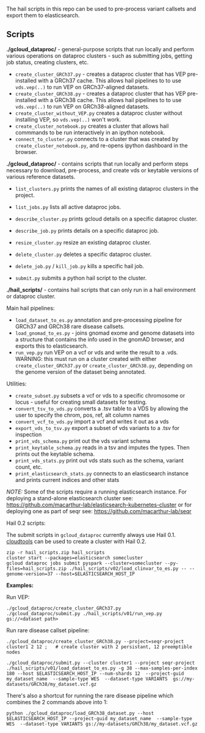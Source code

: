 The hail scripts in this repo can be used to pre-process variant callsets and export them to elasticsearch. 

Scripts
-------

**./gcloud_dataproc/** - general-purpose scripts that run locally and perform various operations on dataproc clusters - such as
submitting jobs, getting job status, creating clusters, etc.

* `create_cluster_GRCh37.py` - creates a dataproc cluster that has VEP pre-installed with a GRCh37 cache. This allows hail pipelines to to use `vds.vep(..)` to run VEP on GRCh37-aligned datasets. 
* `create_cluster_GRCh38.py` - creates a dataproc cluster that has VEP pre-installed with a GRCh38 cache. This allows hail pipelines to to use `vds.vep(..)` to run VEP on GRCh38-aligned datasets. 
* `create_cluster_without_VEP.py` creates a dataproc cluster without installing VEP, so `vds.vep(..)` won't work. 
* `create_cluster_notebook.py` creates a cluster that allows hail commmands to be run interactively in an ipython notebook. 
* `connect_to_cluster.py` connects to a cluster that was created by `create_cluster_notebook.py`, and re-opens ipython dashboard in the browser.

**./gcloud_dataproc/** - contains scripts that run locally and perform steps necessary to download, pre-process, and create vds or keytable versions of various reference datasets.

* `list_clusters.py` prints the names of all existing dataproc clusters in the project.
* `list_jobs.py` lists all active dataproc jobs.
* `describe_cluster.py` prints gcloud details on a specific dataproc cluster.
* `describe_job.py` prints details on a specific dataproc job.
* `resize_cluster.py` resize an existing dataproc cluster.
* `delete_cluster.py` deletes a specific dataproc cluster.
* `delete_job.py` / `kill_job.py` kills a specific hail job.

* `submit.py` submits a python hail script to the cluster.

**./hail_scripts/** - contains hail scripts that can only run in a hail environment or dataproc cluster.

Main hail pipelines:

* `load_dataset_to_es.py` annotation and pre-processing pipeline for GRCh37 and GRCh38 rare disease callsets.
* `load_gnomad_to_es.py` - joins gnomad exome and genome datasets into a structure that contains the info used in the gnomAD browser, and exports this to elasticsearch.
* `run_vep.py` run VEP on a vcf or vds and write the result to a .vds. WARNING: this must run on a cluster created with either `create_cluster_GRCh37.py` or `create_cluster_GRCh38.py`, depending on the genome version of the dataset being annotated.

Utilities:

* `create_subset.py` subsets a vcf or vds to a specific chromosome or locus - useful for creating small datasets for testing. 
* `convert_tsv_to_vds.py` converts a .tsv table to a VDS by allowing the user to specify the chrom, pos, ref, alt column names
* `convert_vcf_to_vds.py` import a vcf and writes it out as a vds
* `export_vds_to_tsv.py`  export a subset of vds variants to a .tsv for inspection
* `print_vds_schema.py` print out the vds variant schema
* `print_keytable_schema.py` reads in a tsv and imputes the types. Then prints out the keytable schema.
* `print_vds_stats.py`  print out vds stats such as the schema, variant count, etc.
* `print_elasticsearch_stats.py` connects to an elasticsearch instance and prints current indices and other stats 

*NOTE:* Some of the scripts require a running elasticsearch instance. For deploying a stand-alone elasticsearch cluster see: https://github.com/macarthur-lab/elasticsearch-kubernetes-cluster or for deploying one as part of seqr see: https://github.com/macarthur-lab/seqr

Hail 0.2 scripts:

The submit scripts in `gcloud_dataproc` currently always use Hail 0.1. [cloudtools](https://github.com/Nealelab/cloudtools)
can be used to create a cluster with Hail 0.2.

```
zip -r hail_scripts.zip hail_scripts
cluster start --packages=elasticsearch somecluster
gcloud dataproc jobs submit pyspark --cluster=somecluster --py-files=hail_scripts.zip ./hail_scripts/v02/load_clinvar_to_es.py -- --genome-version=37 --host=$ELASTICSEARCH_HOST_IP
```

**Examples:**

Run VEP:
```
./gcloud_dataproc/create_cluster_GRCh37.py 
./gcloud_dataproc/submit.py ./hail_scripts/v01/run_vep.py gs://<dataset path> 
```

Run rare disease callset pipeline:
```    
./gcloud_dataproc/create_cluster_GRCh38.py --project=seqr-project cluster1 2 12 ;   # create cluster with 2 persistant, 12 preemptible nodes

./gcloud_dataproc/submit.py --cluster cluster1 --project seqr-project ./hail_scripts/v01/load_dataset_to_es.py -g 38 --max-samples-per-index 180 --host $ELASTICSEARCH_HOST_IP --num-shards 12  --project-guid my_dataset_name  --sample-type WES  --dataset-type VARIANTS  gs://my-datasets/GRCh38/my_dataset.vcf.gz
```

There's also a shortcut for running the rare disease pipeline which combines the 2 commands above into 1:
```
python ./gcloud_dataproc/load_GRCh38_dataset.py --host $ELASTICSEARCH_HOST_IP --project-guid my_dataset_name  --sample-type WES  --dataset-type VARIANTS gs://my-datasets/GRCh38/my_dataset.vcf.gz
```

